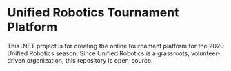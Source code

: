 # Unified Robotics Tournament Platform

This .NET project is for creating the online tournament platform for the 2020 Unified Robotics season. Since Unified Robotics is a grassroots, volunteer-driven organization, this repository is open-source.
